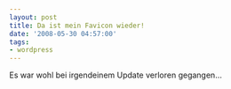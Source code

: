```yaml
---
layout: post
title: Da ist mein Favicon wieder!
date: '2008-05-30 04:57:00'
tags:
- wordpress
---
```


Es war wohl bei irgendeinem Update verloren gegangen&#8230;
